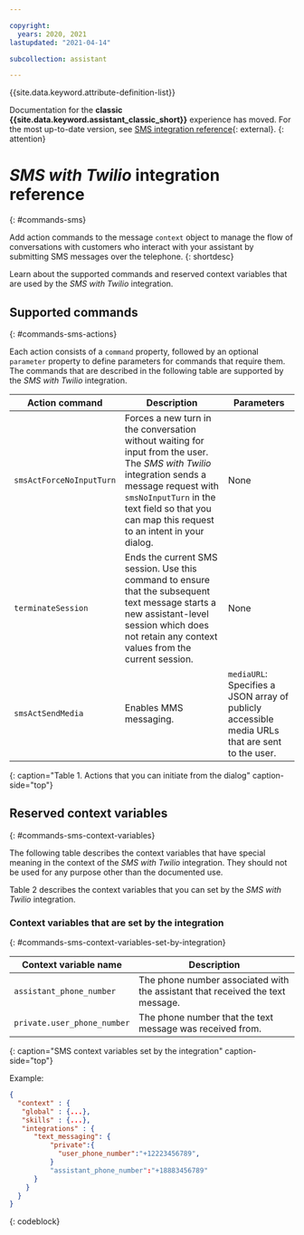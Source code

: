 ```yaml
---

copyright:
  years: 2020, 2021
lastupdated: "2021-04-14"

subcollection: assistant

---
```


{{site.data.keyword.attribute-definition-list}}

Documentation for the **classic {{site.data.keyword.assistant_classic_short}}** experience has moved. For the most up-to-date version, see [SMS integration reference](/docs/watson-assistant?topic=watson-assistant-sms-reference){: external}.
{: attention}

# *SMS with Twilio* integration reference
{: #commands-sms}

Add action commands to the message `context` object to manage the flow of conversations with customers who interact with your assistant by submitting SMS messages over the telephone.
{: shortdesc}

Learn about the supported commands and reserved context variables that are used by the *SMS with Twilio* integration.

## Supported commands
{: #commands-sms-actions}

Each action consists of a `command` property, followed by an optional `parameter` property to define parameters for commands that require them. The commands that are described in the following table are supported by the *SMS with Twilio* integration.

| Action command | Description | Parameters |
| ----- | ----- | ----- |
| `smsActForceNoInputTurn` | Forces a new turn in the conversation without waiting for input from the user. The *SMS with Twilio* integration sends a message request with `smsNoInputTurn` in the text field so that you can map this request to an intent in your dialog. | None |
| `terminateSession` | Ends the current SMS session. Use this command to ensure that the subsequent text message starts a new assistant-level session which does not retain any context values from the current session. | None |
| `smsActSendMedia` | Enables MMS messaging.  | `mediaURL`: Specifies a JSON array of publicly accessible media URLs that are sent to the user. |
{: caption="Table 1. Actions that you can initiate from the dialog" caption-side="top"}

## Reserved context variables
{: #commands-sms-context-variables}

The following table describes the context variables that have special meaning in the context of the *SMS with Twilio* integration. They should not be used for any purpose other than the documented use.

Table 2 describes the context variables that you can set by the *SMS with Twilio* integration.

### Context variables that are set by the integration
{: #commands-sms-context-variables-set-by-integration}

| Context variable name | Description |
| --------------------- | ----------- |
| `assistant_phone_number` | The phone number associated with the assistant that received the text message. |
| `private.user_phone_number` | The phone number that the text message was received from. |
{: caption="SMS context variables set by the integration" caption-side="top"}

Example:

```json
{
  "context" : {
   "global" : {...},
   "skills" : {...},
   "integrations" : {
      "text_messaging": {
          "private":{
            "user_phone_number":"+12223456789",
          }
          "assistant_phone_number":"+18883456789"
      }
    }
  }
}
```
{: codeblock}
